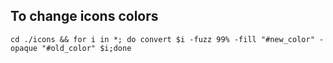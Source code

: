## To change icons colors 
```
cd ./icons && for i in *; do convert $i -fuzz 99% -fill "#new_color" -opaque "#old_color" $i;done
```
